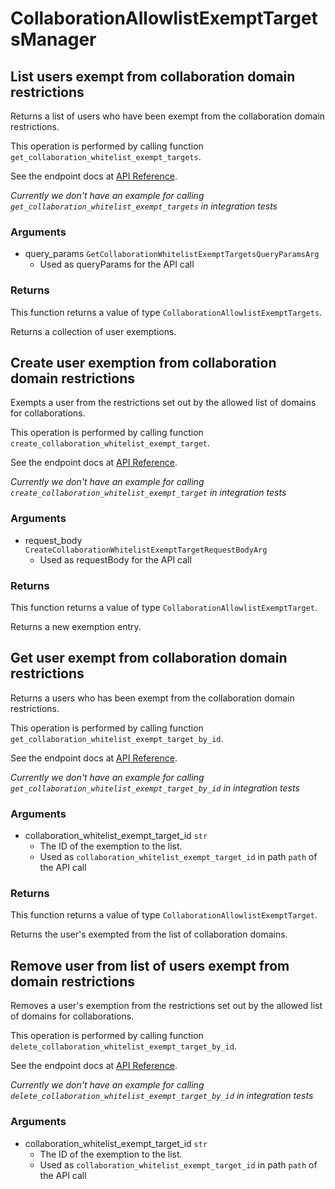 # CollaborationAllowlistExemptTargetsManager

## List users exempt from collaboration domain restrictions

Returns a list of users who have been exempt from the collaboration
domain restrictions.

This operation is performed by calling function `get_collaboration_whitelist_exempt_targets`.

See the endpoint docs at
[API Reference](https://developer.box.com/reference/get-collaboration-whitelist-exempt-targets/).

*Currently we don't have an example for calling `get_collaboration_whitelist_exempt_targets` in integration tests*

### Arguments

- query_params `GetCollaborationWhitelistExemptTargetsQueryParamsArg`
  - Used as queryParams for the API call


### Returns

This function returns a value of type `CollaborationAllowlistExemptTargets`.

Returns a collection of user exemptions.


## Create user exemption from collaboration domain restrictions

Exempts a user from the restrictions set out by the allowed list of domains
for collaborations.

This operation is performed by calling function `create_collaboration_whitelist_exempt_target`.

See the endpoint docs at
[API Reference](https://developer.box.com/reference/post-collaboration-whitelist-exempt-targets/).

*Currently we don't have an example for calling `create_collaboration_whitelist_exempt_target` in integration tests*

### Arguments

- request_body `CreateCollaborationWhitelistExemptTargetRequestBodyArg`
  - Used as requestBody for the API call


### Returns

This function returns a value of type `CollaborationAllowlistExemptTarget`.

Returns a new exemption entry.


## Get user exempt from collaboration domain restrictions

Returns a users who has been exempt from the collaboration
domain restrictions.

This operation is performed by calling function `get_collaboration_whitelist_exempt_target_by_id`.

See the endpoint docs at
[API Reference](https://developer.box.com/reference/get-collaboration-whitelist-exempt-targets-id/).

*Currently we don't have an example for calling `get_collaboration_whitelist_exempt_target_by_id` in integration tests*

### Arguments

- collaboration_whitelist_exempt_target_id `str`
  - The ID of the exemption to the list.
  - Used as `collaboration_whitelist_exempt_target_id` in path `path` of the API call


### Returns

This function returns a value of type `CollaborationAllowlistExemptTarget`.

Returns the user&#x27;s exempted from the list of collaboration domains.


## Remove user from list of users exempt from domain restrictions

Removes a user&#x27;s exemption from the restrictions set out by the allowed list
of domains for collaborations.

This operation is performed by calling function `delete_collaboration_whitelist_exempt_target_by_id`.

See the endpoint docs at
[API Reference](https://developer.box.com/reference/delete-collaboration-whitelist-exempt-targets-id/).

*Currently we don't have an example for calling `delete_collaboration_whitelist_exempt_target_by_id` in integration tests*

### Arguments

- collaboration_whitelist_exempt_target_id `str`
  - The ID of the exemption to the list.
  - Used as `collaboration_whitelist_exempt_target_id` in path `path` of the API call



